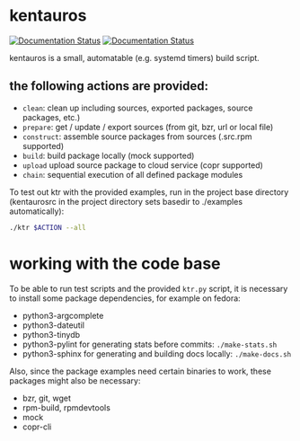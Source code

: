 # kentauros

[![Documentation Status](https://readthedocs.org/projects/kentauros/badge/?version=stable)](http://kentauros.readthedocs.io/en/stable/?badge=stable)
[![Documentation Status](https://readthedocs.org/projects/kentauros/badge/?version=latest)](http://kentauros.readthedocs.io/en/latest/?badge=latest)


kentauros is a small, automatable (e.g. systemd timers) build script.

## the following actions are provided:

- `clean`: clean up including sources, exported packages, source packages, etc.)
- `prepare`: get / update / export sources (from git, bzr, url or local file)
- `construct`: assemble source packages from sources (.src.rpm supported)
- `build`: build package locally (mock supported)
- `upload` upload source package to cloud service (copr supported)
- `chain`: sequential execution of all defined package modules

To test out ktr with the provided examples, run in the project base directory
(kentaurosrc in the project directory sets basedir to ./examples automatically):

```sh
./ktr $ACTION --all
```

# working with the code base

To be able to run test scripts and the provided `ktr.py` script, it is necessary
to install some package dependencies, for example on fedora:

- python3-argcomplete
- python3-dateutil
- python3-tinydb
- python3-pylint for generating stats before commits: `./make-stats.sh`
- python3-sphinx for generating and building docs locally: `./make-docs.sh`

Also, since the package examples need certain binaries to work, these packages
might also be necessary:

- bzr, git, wget
- rpm-build, rpmdevtools
- mock
- copr-cli
